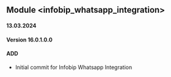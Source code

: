 ## Module <infobip_whatsapp_integration>

#### 13.03.2024
#### Version 16.0.1.0.0
#### ADD
- Initial commit for Infobip Whatsapp Integration
